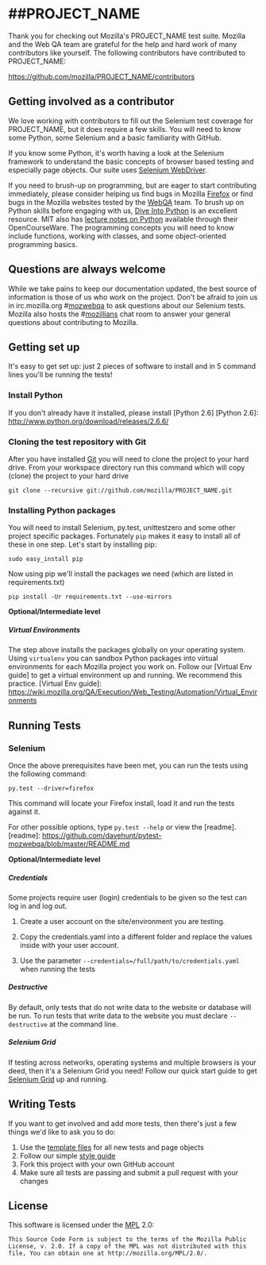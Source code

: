 ##PROJECT_NAME
=====================
Thank you for checking out Mozilla's PROJECT_NAME test suite. Mozilla and the Web QA team are grateful for the help and hard work of many contributors like yourself.
The following contributors have contributed to PROJECT_NAME:

https://github.com/mozilla/PROJECT_NAME/contributors

Getting involved as a contributor
------------------------------------------
We love working with contributors to fill out the Selenium test coverage for PROJECT_NAME, but it does require a few skills. You will need to know some Python, some Selenium and a basic familiarity with GitHub.

If you know some Python, it's worth having a look at the Selenium framework to understand the basic concepts of browser based testing and especially page objects. Our suite uses [Selenium WebDriver][webdriver].

If you need to brush-up on programming, but are eager to start contributing immediately, please consider helping us find bugs in Mozilla [Firefox][firefox] or find bugs in the Mozilla websites tested by the [WebQA][webqa] team. To brush up on Python skills before engaging with us, [Dive Into Python][dive] is an excellent resource. MIT also has [lecture notes on Python][mit] available through their OpenCourseWare.  The programming concepts you will need to know include functions, working with classes, and some object-oriented programming basics. 

[mit]: http://ocw.mit.edu/courses/electrical-engineering-and-computer-science/6-189-a-gentle-introduction-to-programming-using-python-january-iap-2011/
[dive]: http://www.diveintopython.net/toc/index.html
[webqa]: http://quality.mozilla.org/teams/web-qa/
[firefox]: http://quality.mozilla.org/teams/desktop-firefox/
[webdriver]: http://seleniumhq.org/docs/03_webdriver.html

Questions are always welcome
----------------------------
While we take pains to keep our documentation updated, the best source of information is those of us who work on the project.  Don't be afraid to join us in irc.mozilla.org #[mozwebqa] to ask questions about our Selenium tests.  Mozilla also hosts the #[mozillians] chat room to answer your general questions about contributing to Mozilla.

[mozwebqa]:http://02.chat.mibbit.com/?server=irc.mozilla.org&channel=#mozwebqa
[mozillians]:http://02.chat.mibbit.com/?server=irc.mozilla.org&channel=#mozillians

Getting set up
-------------
It's easy to get set up: just 2 pieces of software to install and in 5 command lines you'll be running the tests!

### Install Python
If you don't already have it installed, please install [Python 2.6]
[Python 2.6]: http://www.python.org/download/releases/2.6.6/

### Cloning the test repository with Git

After you have installed [Git] you will need to clone the project to your hard drive. From your workspace directory run this command which will copy (clone) the project to your hard drive

    git clone --recursive git://github.com/mozilla/PROJECT_NAME.git
[Git]: http://en.wikipedia.org/wiki/Git_%28software%29

### Installing Python packages
You will need to install Selenium, py.test, unittestzero and some other project specific packages. Fortunately `pip` makes it easy to install all of these in one step. Let's start by installing pip:

    sudo easy_install pip
    
Now using pip we'll install the packages we need (which are listed in requirements.txt)

    pip install -Ur requirements.txt --use-mirrors

__Optional/Intermediate level__

##### Virtual Environments
The step above installs the packages globally on your operating system. Using `virtualenv` you can sandbox Python packages into virtual environments for each Mozilla project you work on. Follow our [Virtual Env guide] to get a virtual environment up and running. We recommend this practice.
[Virtual Env guide]: https://wiki.mozilla.org/QA/Execution/Web_Testing/Automation/Virtual_Environments

Running Tests
-------------

### Selenium
Once the above prerequisites have been met, you can run the tests using the
following command:

    py.test --driver=firefox

This command will locate your Firefox install, load it and run the tests against it.

For other possible options, type `py.test --help` or view the [readme].
[readme]: https://github.com/davehunt/pytest-mozwebqa/blob/master/README.md

__Optional/Intermediate level__

##### Credentials
Some projects require user (login) credentials to be given so the test can log in and log out.

1. Create a user account on the site/environment you are testing.

2. Copy the credentials.yaml into a different folder and replace the values inside with your user account.

3. Use the parameter `--credentials=/full/path/to/credentials.yaml` when running the tests

##### Destructive
By default, only tests that do not write data to the website or database will be run.
To run tests that write data to the website you must declare `--destructive` at the command line.

##### Selenium Grid
If testing across networks, operating systems and multiple browsers is your deed, then it's a Selenium Grid you need!
Follow our quick start guide to get [Selenium Grid] up and running.

[Selenium Grid]: https://github.com/mozilla/moz-grid-config/wiki/Quick-Start

Writing Tests
-------------
If you want to get involved and add more tests, then there's just a few things
we'd like to ask you to do:

1. Use the [template files][GitHub Templates] for all new tests and page objects
2. Follow our simple [style guide][Style Guide]
3. Fork this project with your own GitHub account
4. Make sure all tests are passing and submit a pull request with your changes

[GitHub Templates]: https://github.com/mozilla/mozwebqa-test-templates
[Style Guide]: https://wiki.mozilla.org/QA/Execution/Web_Testing/Docs/Automation/StyleGuide

License
-------
This software is licensed under the [MPL] 2.0:

    This Source Code Form is subject to the terms of the Mozilla Public
    License, v. 2.0. If a copy of the MPL was not distributed with this
    file, You can obtain one at http://mozilla.org/MPL/2.0/.

[MPL]: http://www.mozilla.org/MPL/2.0/
